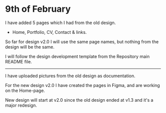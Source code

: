 # 9th of February

I have added 5 pages which I had from the old design.
- Home, Portfolio, CV, Contact & links.

So far for design v2.0 I will use the same page names, but nothing from the design will be the same.

I will follow the design development template from the Repository main README file.

<hr>

I have uploaded pictures from the old design as documentation.

For the new design v2.0 I have created the pages in Figma, and are working on the Home-page.

New design will start at v2.0 since the old design ended at v1.3 and it's a major redesign.